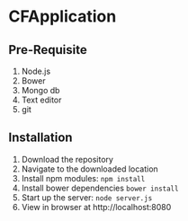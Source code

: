 # CFApplication

## Pre-Requisite
1. Node.js
2. Bower
3. Mongo db
4. Text editor
5. git

## Installation
1. Download the repository
2. Navigate to the downloaded location
3. Install npm modules: `npm install`
4. Install bower dependencies `bower install`
5. Start up the server: `node server.js`
6. View in browser at http://localhost:8080
